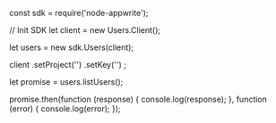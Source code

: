 const sdk = require('node-appwrite');

// Init SDK
let client = new Users.Client();

let users = new sdk.Users(client);

client
    .setProject('')
    .setKey('')
;

let promise = users.listUsers();

promise.then(function (response) {
    console.log(response);
}, function (error) {
    console.log(error);
});